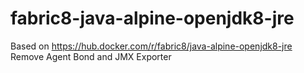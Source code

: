# fabric8-java-alpine-openjdk8-jre
Based on https://hub.docker.com/r/fabric8/java-alpine-openjdk8-jre
Remove Agent Bond and JMX Exporter
